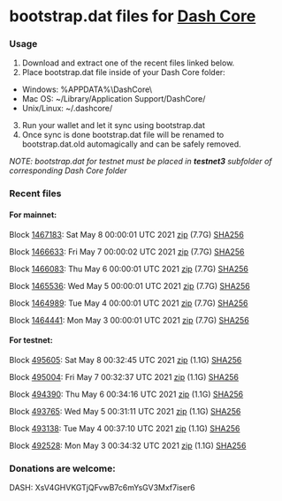 # bootstrap.dat files for [Dash Core](https://github.com/dashpay/dash)

### Usage

1. Download and extract one of the recent files linked below.
2. Place bootstrap.dat file inside of your Dash Core folder:
 - Windows: %APPDATA%\DashCore\
 - Mac OS: ~/Library/Application Support/DashCore/
 - Unix/Linux: ~/.dashcore/
3. Run your wallet and let it sync using bootstrap.dat
4. Once sync is done bootstrap.dat file will be renamed to bootstrap.dat.old automagically and can be safely removed.

_NOTE: bootstrap.dat for testnet must be placed in **testnet3** subfolder of corresponding Dash Core folder_

### Recent files

#### For mainnet:

Block [1467183](https://insight.dash.org/insight/block/0000000000000002b40d54ec8089b3cc2e0fdf847cc78b1757f9a83ab27d786a): Sat May  8 00:00:01 UTC 2021 [zip](https://dash-bootstrap.ams3.digitaloceanspaces.com/mainnet/2021-05-08/bootstrap.dat.zip) (7.7G) [SHA256](https://dash-bootstrap.ams3.digitaloceanspaces.com/mainnet/2021-05-08/sha256.txt)

Block [1466633](https://insight.dash.org/insight/block/000000000000000e5d875c7ad36c4944afe6f6835e7292d31564728acc352e29): Fri May  7 00:00:02 UTC 2021 [zip](https://dash-bootstrap.ams3.digitaloceanspaces.com/mainnet/2021-05-07/bootstrap.dat.zip) (7.7G) [SHA256](https://dash-bootstrap.ams3.digitaloceanspaces.com/mainnet/2021-05-07/sha256.txt)

Block [1466083](https://insight.dash.org/insight/block/00000000000000084a61b6eb9675f7a020c931963e0586a7823f17eafe9bd746): Thu May  6 00:00:01 UTC 2021 [zip](https://dash-bootstrap.ams3.digitaloceanspaces.com/mainnet/2021-05-06/bootstrap.dat.zip) (7.7G) [SHA256](https://dash-bootstrap.ams3.digitaloceanspaces.com/mainnet/2021-05-06/sha256.txt)

Block [1465536](https://insight.dash.org/insight/block/0000000000000000a7c766be0d4eeac969f392903f3200944627b02bbdb691c8): Wed May  5 00:00:01 UTC 2021 [zip](https://dash-bootstrap.ams3.digitaloceanspaces.com/mainnet/2021-05-05/bootstrap.dat.zip) (7.7G) [SHA256](https://dash-bootstrap.ams3.digitaloceanspaces.com/mainnet/2021-05-05/sha256.txt)

Block [1464989](https://insight.dash.org/insight/block/000000000000000f9b8bdd255a4cc64c24c9d3412a213f7032878272b47876b0): Tue May  4 00:00:01 UTC 2021 [zip](https://dash-bootstrap.ams3.digitaloceanspaces.com/mainnet/2021-05-04/bootstrap.dat.zip) (7.7G) [SHA256](https://dash-bootstrap.ams3.digitaloceanspaces.com/mainnet/2021-05-04/sha256.txt)

Block [1464441](https://insight.dash.org/insight/block/000000000000000353cc0f4730d04c3a98919a790c3d83273de018bf1643f6ba): Mon May  3 00:00:01 UTC 2021 [zip](https://dash-bootstrap.ams3.digitaloceanspaces.com/mainnet/2021-05-03/bootstrap.dat.zip) (7.7G) [SHA256](https://dash-bootstrap.ams3.digitaloceanspaces.com/mainnet/2021-05-03/sha256.txt)


#### For testnet:

Block [495605](https://testnet-insight.dashevo.org/insight/block/000000fb15adfa5d02c32579334c97c02f86004a4e88b14488b7bef361bfbed7): Sat May  8 00:32:45 UTC 2021 [zip](https://dash-bootstrap.ams3.digitaloceanspaces.com/testnet/2021-05-08/bootstrap.dat.zip) (1.1G) [SHA256](https://dash-bootstrap.ams3.digitaloceanspaces.com/testnet/2021-05-08/sha256.txt)

Block [495004](https://testnet-insight.dashevo.org/insight/block/0000010b4ccc18261c913f2f6439a81e7d4b0e6b1ef4f6d0cb3d65ee11c5cc34): Fri May  7 00:32:37 UTC 2021 [zip](https://dash-bootstrap.ams3.digitaloceanspaces.com/testnet/2021-05-07/bootstrap.dat.zip) (1.1G) [SHA256](https://dash-bootstrap.ams3.digitaloceanspaces.com/testnet/2021-05-07/sha256.txt)

Block [494390](https://testnet-insight.dashevo.org/insight/block/000000b484803b6ae262132d7325b669d0c14aacab2798874f1ce1da44d77be0): Thu May  6 00:34:16 UTC 2021 [zip](https://dash-bootstrap.ams3.digitaloceanspaces.com/testnet/2021-05-06/bootstrap.dat.zip) (1.1G) [SHA256](https://dash-bootstrap.ams3.digitaloceanspaces.com/testnet/2021-05-06/sha256.txt)

Block [493765](https://testnet-insight.dashevo.org/insight/block/000000f983722334893f52b43d544e4760e16ad8a61ba1dfee1c2276b45a7603): Wed May  5 00:31:11 UTC 2021 [zip](https://dash-bootstrap.ams3.digitaloceanspaces.com/testnet/2021-05-05/bootstrap.dat.zip) (1.1G) [SHA256](https://dash-bootstrap.ams3.digitaloceanspaces.com/testnet/2021-05-05/sha256.txt)

Block [493138](https://testnet-insight.dashevo.org/insight/block/00000040a663c2ea6c506677ad036dcb17cd567bd4fbd230d5669f83502e97f0): Tue May  4 00:37:10 UTC 2021 [zip](https://dash-bootstrap.ams3.digitaloceanspaces.com/testnet/2021-05-04/bootstrap.dat.zip) (1.1G) [SHA256](https://dash-bootstrap.ams3.digitaloceanspaces.com/testnet/2021-05-04/sha256.txt)

Block [492528](https://testnet-insight.dashevo.org/insight/block/000000149789d2a040442db74ac49d0383e803365dc28c28fc84b1f3f2e5aa64): Mon May  3 00:34:32 UTC 2021 [zip](https://dash-bootstrap.ams3.digitaloceanspaces.com/testnet/2021-05-03/bootstrap.dat.zip) (1.1G) [SHA256](https://dash-bootstrap.ams3.digitaloceanspaces.com/testnet/2021-05-03/sha256.txt)


### Donations are welcome:

DASH: XsV4GHVKGTjQFvwB7c6mYsGV3Mxf7iser6
